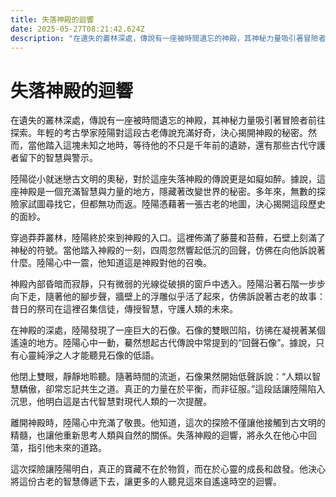 ```yaml
---
title: 失落神殿的迴響
date: 2025-05-27T08:21:42.624Z
description: "在遺失的叢林深處，傳說有一座被時間遺忘的神殿，其神秘力量吸引著冒險者前往探索。年輕的考古學家陸陽對這段古老傳說充滿好奇，決心揭開神殿的秘密。然而，當他踏入這塊未知之地時，等待他的不只是千年前的遺跡，還有那些古代守護者留下的智慧與警示。"
---
```


# 失落神殿的迴響

在遺失的叢林深處，傳說有一座被時間遺忘的神殿，其神秘力量吸引著冒險者前往探索。年輕的考古學家陸陽對這段古老傳說充滿好奇，決心揭開神殿的秘密。然而，當他踏入這塊未知之地時，等待他的不只是千年前的遺跡，還有那些古代守護者留下的智慧與警示。

陸陽從小就迷戀古文明的奧秘，對於這座失落神殿的傳說更是如癡如醉。據說，這座神殿是一個充滿智慧與力量的地方，隱藏著改變世界的秘密。多年來，無數的探險家試圖尋找它，但都無功而返。陸陽憑藉著一張古老的地圖，決心揭開這段歷史的面紗。

穿過莽莽叢林，陸陽終於來到神殿的入口。這裡佈滿了藤蔓和苔蘚，石壁上刻滿了神秘的符號。當他踏入神殿的一刻，四周忽然響起低沉的回聲，仿佛在向他訴說著什麼。陸陽心中一震，他知道這是神殿對他的召喚。

神殿內部昏暗而寂靜，只有微弱的光線從破損的窗戶中透入。陸陽沿著石階一步步向下走，隨著他的腳步聲，牆壁上的浮雕似乎活了起來，仿佛訴說著古老的故事：昔日的祭司在這裡召集信徒，傳授智慧，守護人類的未來。

在神殿的深處，陸陽發現了一座巨大的石像。石像的雙眼凹陷，彷彿在凝視著某個遙遠的地方。陸陽心中一動，驀然想起古代傳說中常提到的“回聲石像”。據說，只有心靈純淨之人才能聽見石像的低語。

他閉上雙眼，靜靜地聆聽。隨著時間的流逝，石像果然開始低聲訴說：“人類以智慧驕傲，卻常忘記共生之道。真正的力量在於平衡，而非征服。”這段話讓陸陽陷入沉思，他明白這是古代智慧對現代人類的一次提醒。

離開神殿時，陸陽心中充滿了敬畏。他知道，這次的探險不僅讓他接觸到古文明的精髓，也讓他重新思考人類與自然的關係。失落神殿的迴響，將永久在他心中回蕩，指引他未來的道路。

這次探險讓陸陽明白，真正的寶藏不在於物質，而在於心靈的成長和啟發。他決心將這份古老的智慧傳遞下去，讓更多的人聽見這來自遙遠時空的迴響。